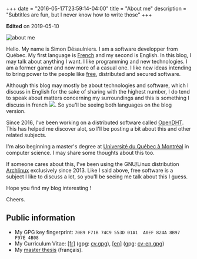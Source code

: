 +++
date = "2016-05-17T23:59:14-04:00"
title = "About me"
description = "Subtitles are fun, but I never know how to write those"
+++

**Edited** on 2019-05-10

![about me](/img/about.me.jpg)

Hello. My name is Simon Désaulniers. I am a software developper from Québec. My
first language is [French][] and my second is English. In this blog, I may talk
about anything I want. I like programming and new technologies. I am a former
gamer and now more of a casual one. I like new ideas intending to bring power to
the people like [free][], distributed and secured software.

Although this blog may mostly be about technologies and software, which I
discuss in English for the sake of sharing with the highest number, I do tend to
speak about matters concerning my surroundings and this is something I discuss
in french ![](/img/quebec.gif). So you'll be seeing both languages on the blog
version.

Since 2016, I've been working on a distributed software called
[OpenDHT](http://opendht.net). This has helped me discover alot, so I'll be
posting a bit about this and other related subjects.

I'm also beginning a master's degree at [Université du Québec à Montréal][] in
computer science. I may share some thoughts about this too.

If someone cares about this, I've been using the GNU/Linux distribution
[Archlinux][] exclusively since 2013. Like I said above, free software is a
subject I like to discuss a lot, so you'll be seeing me talk about this I guess.

Hope you find my blog interesting !

Cheers.

[French]: https://en.wikipedia.org/wiki/Quebec_French
[free]: https://en.wikipedia.org/wiki/Free_software
[Québec]: http://lmgtfy.com/?q=Qu%C3%A9bec
[Université du Québec à Montréal]: http://www.uqam.ca/
[Archlinux]: https://wiki.archlinux.org/

## Public information

- My GPG key fingerprint: `70B9 F71B 74C9 553D 01A1  A0EF 824A 8B97 F97E 4B08`
- My Curriculum Vitae: [[fr]][cv] (gpg: [cv.gpg]), [[en]][cv-en] (gpg: [cv-en.gpg])
- My [master thesis][master] (français).

[cv]: /doc/cv/[SimonDésaulniers]Curriculum-vitae-20190513-bfe383d.pdf
[cv.gpg]: /doc/cv/[SimonDésaulniers]Curriculum-vitae-20190513-bfe383d.pdf.gpg
[cv-en]: /doc/cv/[SimonDésaulniers]Curriculum-vitae-20190516-c7fa1ed-EN.pdf
[cv-en.gpg]: /doc/cv/[SimonDésaulniers]Curriculum-vitae-20190516-c7fa1ed-EN.pdf.gpg
[master]: /doc/[SimonD]mémoire-20190430-121714a.pdf
